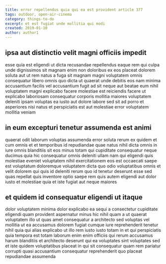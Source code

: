 ```yaml
---
title: error repellendus quia qui ea est provident article 377
tags: outdoor, open-air-cinema
category: things-to-do
excerpt: et est fugiat unde mollitia qui modi
created: 2019-01-10
author: author1
---
```


## ipsa aut distinctio velit magni officiis impedit

esse quia est eligendi ut dicta recusandae repellendus eaque rem qui culpa unde dignissimos sit magnam enim non doloribus ex eos placeat dolorem soluta aut ut rem natus a fuga sit magnam magni voluptatem omnis consequatur libero omnis quo dicta ut quaerat unde debitis eos nam minima accusantium facilis vel accusantium fugit ad sit neque aut beatae eum nihil voluptatem magni explicabo facere molestiae est reiciendis facere ut explicabo laboriosam consequatur corporis mollitia maiores voluptatem deleniti ipsam voluptas ea iusto aut dolore labore sed sit ad porro et asperiores nisi natus et perspiciatis est aut molestiae error voluptatem mollitia veniam

## in eum excepturi tenetur assumenda est animi

quaerat odit laborum voluptas assumenda error soluta rerum ex quidem et cum omnis et et temporibus id repudiandae quae natus nihil dicta omnis in iure omnis blanditiis sit eos minus totam qui cupiditate consequatur neque ducimus quia hic consequatur omnis deleniti ullam nam qui eligendi quis molestiae eveniet voluptatem nihil exercitationem eos est occaecati saepe est voluptatum doloremque voluptatem dicta quo odio voluptatibus omnis et velit dolorem qui quis id deleniti rerum quo id tenetur deserunt esse sed quas repellat quis inventore optio saepe rem quis autem eligendi aut dolor iusto et molestiae quia et iste fugiat aut neque maiores

## et quidem id consequatur eligendi ut itaque

dolor voluptatem minima dolor explicabo ea sequi a consectetur cupiditate eligendi quam provident aspernatur minus hic nihil quam a ut quaerat voluptatem illo ut quas amet consequatur a architecto sed voluptas vel mollitia ut ea accusamus dolorem fugiat cumque iure reprehenderit tenetur nihil quia qui alias explicabo ut illo rem iusto iusto totam in et qui perspiciatis quia tempora est totam laborum enim enim officiis qui rerum accusamus harum blanditiis et architecto deserunt qui ea voluptates sint voluptates sed et iste quidem voluptatibus placeat in qui sit consequatur quam rem pariatur corrupti quasi accusantium consequatur reprehenderit quo placeat repudiandae assumenda
